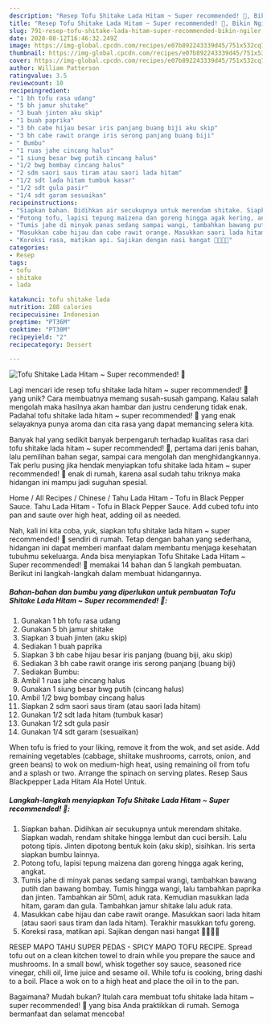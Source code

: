 ```yaml
---
description: "Resep Tofu Shitake Lada Hitam ~ Super recommended! 🤩, Bikin Ngiler"
title: "Resep Tofu Shitake Lada Hitam ~ Super recommended! 🤩, Bikin Ngiler"
slug: 791-resep-tofu-shitake-lada-hitam-super-recommended-bikin-ngiler
date: 2020-08-12T16:46:32.249Z
image: https://img-global.cpcdn.com/recipes/e07b892243339d45/751x532cq70/tofu-shitake-lada-hitam-super-recommended-🤩-foto-resep-utama.jpg
thumbnail: https://img-global.cpcdn.com/recipes/e07b892243339d45/751x532cq70/tofu-shitake-lada-hitam-super-recommended-🤩-foto-resep-utama.jpg
cover: https://img-global.cpcdn.com/recipes/e07b892243339d45/751x532cq70/tofu-shitake-lada-hitam-super-recommended-🤩-foto-resep-utama.jpg
author: William Patterson
ratingvalue: 3.5
reviewcount: 10
recipeingredient:
- "1 bh tofu rasa udang"
- "5 bh jamur shitake"
- "3 buah jinten aku skip"
- "1 buah paprika"
- "3 bh cabe hijau besar iris panjang buang biji aku skip"
- "3 bh cabe rawit orange iris serong panjang buang biji"
- " Bumbu"
- "1 ruas jahe cincang halus"
- "1 siung besar bwg putih cincang halus"
- "1/2 bwg bombay cincang halus"
- "2 sdm saori saus tiram atau saori lada hitam"
- "1/2 sdt lada hitam tumbuk kasar"
- "1/2 sdt gula pasir"
- "1/4 sdt garam sesuaikan"
recipeinstructions:
- "Siapkan bahan. Didihkan air secukupnya untuk merendam shitake. Siapkan wadah, rendam shitake hingga lembut dan cuci bersih. Lalu potong tipis. Jinten dipotong bentuk koin (aku skip), sisihkan. Iris serta siapkan bumbu lainnya."
- "Potong tofu, lapisi tepung maizena dan goreng hingga agak kering, angkat."
- "Tumis jahe di minyak panas sedang sampai wangi, tambahkan bawang putih dan bawang bombay. Tumis hingga wangi, lalu tambahkan paprika dan jinten. Tambahkan air 50ml, aduk rata. Kemudian masukkan lada hitam, garam dan gula. Tambahkan jamur shitake lalu aduk rata."
- "Masukkan cabe hijau dan cabe rawit orange. Masukkan saori lada hitam (atau saori saus tiram dan lada hitam). Terakhir masukkan tofu goreng."
- "Koreksi rasa, matikan api. Sajikan dengan nasi hangat 🍛🍛💙💙"
categories:
- Resep
tags:
- tofu
- shitake
- lada

katakunci: tofu shitake lada 
nutrition: 288 calories
recipecuisine: Indonesian
preptime: "PT36M"
cooktime: "PT30M"
recipeyield: "2"
recipecategory: Dessert

---
```



![Tofu Shitake Lada Hitam ~ Super recommended! 🤩](https://img-global.cpcdn.com/recipes/e07b892243339d45/751x532cq70/tofu-shitake-lada-hitam-super-recommended-🤩-foto-resep-utama.jpg)

Lagi mencari ide resep tofu shitake lada hitam ~ super recommended! 🤩 yang unik? Cara membuatnya memang susah-susah gampang. Kalau salah mengolah maka hasilnya akan hambar dan justru cenderung tidak enak. Padahal tofu shitake lada hitam ~ super recommended! 🤩 yang enak selayaknya punya aroma dan cita rasa yang dapat memancing selera kita.

Banyak hal yang sedikit banyak berpengaruh terhadap kualitas rasa dari tofu shitake lada hitam ~ super recommended! 🤩, pertama dari jenis bahan, lalu pemilihan bahan segar, sampai cara mengolah dan menghidangkannya. Tak perlu pusing jika hendak menyiapkan tofu shitake lada hitam ~ super recommended! 🤩 enak di rumah, karena asal sudah tahu triknya maka hidangan ini mampu jadi suguhan spesial.

Home / All Recipes / Chinese / Tahu Lada Hitam - Tofu in Black Pepper Sauce. Tahu Lada Hitam - Tofu in Black Pepper Sauce. Add cubed tofu into pan and saute over high heat, adding oil as needed.


Nah, kali ini kita coba, yuk, siapkan tofu shitake lada hitam ~ super recommended! 🤩 sendiri di rumah. Tetap dengan bahan yang sederhana, hidangan ini dapat memberi manfaat dalam membantu menjaga kesehatan tubuhmu sekeluarga. Anda bisa menyiapkan Tofu Shitake Lada Hitam ~ Super recommended! 🤩 memakai 14 bahan dan 5 langkah pembuatan. Berikut ini langkah-langkah dalam membuat hidangannya.

<!--inarticleads1-->

##### Bahan-bahan dan bumbu yang diperlukan untuk pembuatan Tofu Shitake Lada Hitam ~ Super recommended! 🤩:

1. Gunakan 1 bh tofu rasa udang
1. Gunakan 5 bh jamur shitake
1. Siapkan 3 buah jinten (aku skip)
1. Sediakan 1 buah paprika
1. Siapkan 3 bh cabe hijau besar iris panjang (buang biji, aku skip)
1. Sediakan 3 bh cabe rawit orange iris serong panjang (buang biji)
1. Sediakan  Bumbu:
1. Ambil 1 ruas jahe cincang halus
1. Gunakan 1 siung besar bwg putih (cincang halus)
1. Ambil 1/2 bwg bombay cincang halus
1. Siapkan 2 sdm saori saus tiram (atau saori lada hitam)
1. Gunakan 1/2 sdt lada hitam (tumbuk kasar)
1. Gunakan 1/2 sdt gula pasir
1. Gunakan 1/4 sdt garam (sesuaikan)


When tofu is fried to your liking, remove it from the wok, and set aside. Add remaining vegetables (cabbage, shiitake mushrooms, carrots, onion, and green beans) to wok on medium-high heat, using remaining oil from tofu and a splash or two. Arrange the spinach on serving plates. Resep Saus Blackpepper Lada Hitam Ala Hotel Untuk. 

<!--inarticleads2-->

##### Langkah-langkah menyiapkan Tofu Shitake Lada Hitam ~ Super recommended! 🤩:

1. Siapkan bahan. Didihkan air secukupnya untuk merendam shitake. Siapkan wadah, rendam shitake hingga lembut dan cuci bersih. Lalu potong tipis. Jinten dipotong bentuk koin (aku skip), sisihkan. Iris serta siapkan bumbu lainnya.
1. Potong tofu, lapisi tepung maizena dan goreng hingga agak kering, angkat.
1. Tumis jahe di minyak panas sedang sampai wangi, tambahkan bawang putih dan bawang bombay. Tumis hingga wangi, lalu tambahkan paprika dan jinten. Tambahkan air 50ml, aduk rata. Kemudian masukkan lada hitam, garam dan gula. Tambahkan jamur shitake lalu aduk rata.
1. Masukkan cabe hijau dan cabe rawit orange. Masukkan saori lada hitam (atau saori saus tiram dan lada hitam). Terakhir masukkan tofu goreng.
1. Koreksi rasa, matikan api. Sajikan dengan nasi hangat 🍛🍛💙💙


RESEP MAPO TAHU SUPER PEDAS - SPICY MAPO TOFU RECIPE. Spread tofu out on a clean kitchen towel to drain while you prepare the sauce and mushrooms. In a small bowl, whisk together soy sauce, seasoned rice vinegar, chili oil, lime juice and sesame oil. While tofu is cooking, bring dashi to a boil. Place a wok on to a high heat and place the oil in to the pan. 

Bagaimana? Mudah bukan? Itulah cara membuat tofu shitake lada hitam ~ super recommended! 🤩 yang bisa Anda praktikkan di rumah. Semoga bermanfaat dan selamat mencoba!
